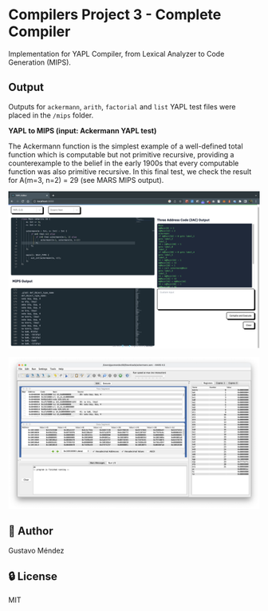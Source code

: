 # Compilers Project 3 - Complete Compiler

Implementation for YAPL Compiler, from Lexical Analyzer to Code Generation (MIPS).

## Output
Outputs for `ackermann`, `arith`, `factorial` and `list` YAPL test files were placed in the `/mips` folder.

**YAPL to MIPS (input: Ackermann YAPL test)**

The Ackermann function is the simplest example of a well-defined total function which is computable but not primitive recursive, providing a counterexample to the belief in the early 1900s that every computable function was also primitive recursive. In this final test, we check the result for A(m=3, n=2) = 29 (see MARS MIPS output).

![ackermann](https://github.com/gusmendez99/compilers/blob/main/images/ackermann.png?raw=true)

![mips_ackermann](https://github.com/gusmendez99/compilers/blob/main/images/mips_ackermann.png?raw=true)


## :star2: Author

Gustavo Méndez

##  :lock: License
MIT
